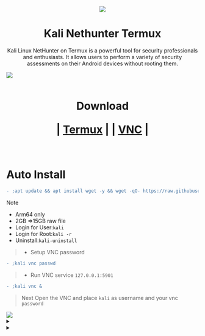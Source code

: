 <p align="center"><img src="https://hits.seeyoufarm.com/api/count/incr/badge.svg?url=https%3A%2F%2Fgithub.com%2Fxiv3r%2FKali-Linux-Termux&count_bg=%2379C83D&title_bg=%23555555&icon=&icon_color=%23E7E7E7&title=%F0%9F%91%81%EF%B8%8F%F0%9F%91%81%EF%B8%8F&edge_flat=false">

# <h1 align="center"> Kali Nethunter Termux </h1>
 
<p align="center">Kali Linux NetHunter on Termux is a powerful tool for security professionals and enthusiasts. It allows users to perform a variety of security assessments on their Android devices without rooting them.</p>

<img src="https://github.com/xiv3r/Kali-Linux-Termux/blob/main/kali_nethunter/vnc.jpg">
<br></br>

<h1 align="center">
Download 
 
| [Termux](https://github.com/xiv3r/Kali-Linux-Termux/releases/download/Apps/Termux_v0.119.1.apk)
|
| [VNC](https://github.com/xiv3r/Kali-Linux-Termux/releases/download/Apps/offsec.nethunter.kex.apk)
|
</h1>

<br>

# Auto Install
```diff
- ;apt update && apt install wget -y && wget -qO- https://raw.githubusercontent.com/xiv3r/Kali-Linux-Termux/refs/heads/main/kali_nethunter/kali-full | bash && kali
```
> [!Note]
> - Arm64 only
> - 2GB =>15GB raw file
> - Login for User:`kali`
> - Login for Root:`kali -r`
> - Uninstall:`kali-uninstall`

> - Setup VNC password
```diff
- ;kali vnc passwd
```        
> - Run VNC service `127.0.0.1:5901`
```diff
- ;kali vnc &
```
> Next Open the VNC and place `kali` as username and your vnc `password`

<img src="https://github.com/xiv3r/Kali-Linux-Termux/blob/main/kali_nethunter/NHK.png">

<details><summary>

</summary>

### Setup custom terminal name
> Replace `xiv3r` to your name
```diff
- ;sed -i 's/user=kali/user=xiv3r/g' .bashrc
```
</details>

 <details><summary>

 </summary>
  
# Prevent Termux VNC service from being Killed
> " Process completed (signal 9) - press Enter "

## Download & Install
- `Shizuku` and `Ashell` then enable wireless debugging through shizuku and pair from the notification
- Permit ashell from shizuku
- Paste the adb commands below on ashell

- Execute the commands below, These commands will disable the phantom process killer:
```diff
- ;adb shell /system/bin/device_config set_sync_disabled_for_tests persistent

- ;adb shell /system/bin/device_config put activity_manager max_phantom_processes 2147483647

- ;adb shell settings put global settings_enable_monitor_phantom_procs false
```
- To verify:
```diff
- ;adb shell /system/bin/dumpsys activity settings | grep max_phantom_processes

- ;adb shell /system/bin/device_config get activity_manager max_phantom_processes
```

</details>

